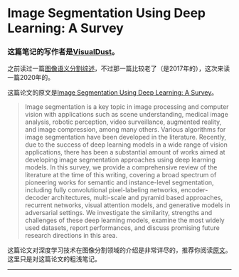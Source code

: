 # Image Segmentation Using Deep Learning: A Survey

### 这篇笔记的写作者是[VisualDust](https://github.com/visualDust)。

之前读过一篇[图像语义分割综述](./[10]overview-of-semantic-segmentation.md)，不过那一篇比较老了（是2017年的），这次来读一篇2020年的。

这篇论文的原文是[Image Segmentation Using Deep Learning: A Survey](https://arxiv.org/abs/2001.05566)。

> Image segmentation is a key topic in image processing and computer vision with applications such as scene understanding, medical image analysis, robotic perception, video surveillance, augmented reality, and image compression, among many others. Various algorithms for image segmentation have been developed in the literature. Recently, due to the success of deep learning models in a wide range of vision applications, there has been a substantial amount of works aimed at developing image segmentation approaches using deep learning models. In this survey, we provide a comprehensive review of the literature at the time of this writing, covering a broad spectrum of pioneering works for semantic and instance-level segmentation, including fully convolutional pixel-labeling networks, encoder-decoder architectures, multi-scale and pyramid based approaches, recurrent networks, visual attention models, and generative models in adversarial settings. We investigate the similarity, strengths and challenges of these deep learning models, examine the most widely used datasets, report performances, and discuss promising future research directions in this area.

这篇论文对深度学习技术在图像分割领域的介绍是非常详尽的，推荐你阅读[原文](https://arxiv.org/abs/2001.05566)。这里只是对这篇论文的粗浅笔记。

---



